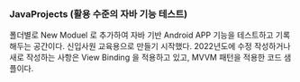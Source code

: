 ### JavaProjects (활용 수준의 자바 기능 테스트)
폴더별로 New Moduel 로 추가하여 자바 기반 Android APP 기능을 테스트하고 기록해두는 공간이다.
신입사원 교육용으로 만들기 시작했다.
2022년도에 수정 작성하거나 새로 작성하는 사항은 View Binding 을 적용하고 있고, MVVM 패턴을 적용한 코드 샘플이다.
